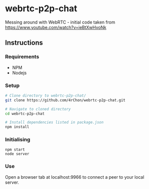# webrtc-p2p-chat
Messing around with WebRTC - initial code taken from https://www.youtube.com/watch?v=ieBtXwHvoNk

## Instructions

### Requirements
* NPM  
* Nodejs

### Setup

```bash
# Clone directory to webrtc-p2p-chat/
git clone https://github.com/4rChon/webrtc-p2p-chat.git

# Navigate to cloned directory
cd webrtc-p2p-chat 

# Install dependencies listed in package.json
npm install 
```

### Initialising

```
npm start
node server
```

### Use

Open a browser tab at localhost:9966 to connect a peer to your local server.
